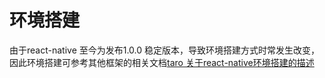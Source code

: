# 环境搭建

由于react-native 至今为发布1.0.0 稳定版本，导致环境搭建方式时常发生改变，因此环境搭建可参考其他框架的相关文档[taro 关于react-native环境搭建的描述](https://taro-docs.jd.com/taro/docs/react-native)